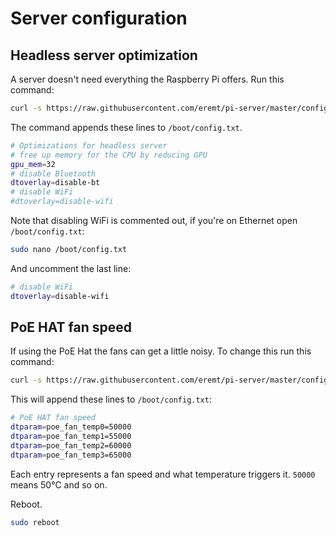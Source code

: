 # Server configuration

## Headless server optimization
A server doesn't need everything the Raspberry Pi offers. Run this command:
```bash
curl -s https://raw.githubusercontent.com/eremt/pi-server/master/configs/headless-optimizations | sudo tee -a /boot/config.txt
```
The command appends these lines to `/boot/config.txt`.
```bash
# Optimizations for headless server
# free up memory for the CPU by reducing GPU
gpu_mem=32
# disable Bluetooth
dtoverlay=disable-bt
# disable WiFi
#dtoverlay=disable-wifi
```
Note that disabling WiFi is commented out, if you're on Ethernet open `/boot/config.txt`:
```bash
sudo nano /boot/config.txt
```
And uncomment the  last line:
```bash
# disable WiFi
dtoverlay=disable-wifi
```

## PoE HAT fan speed
If using the PoE Hat the fans can get a little noisy. To change this run this command:
```bash
curl -s https://raw.githubusercontent.com/eremt/pi-server/master/configs/poe-fan-speed | sudo tee -a /boot/config.txt
```
This will append these lines to `/boot/config.txt`:
```bash
# PoE HAT fan speed
dtparam=poe_fan_temp0=50000
dtparam=poe_fan_temp1=55000
dtparam=poe_fan_temp2=60000
dtparam=poe_fan_temp3=65000
```
Each entry represents a fan speed and what temperature triggers it. `50000` means 50°C and so on.

Reboot.
```bash
sudo reboot
```
